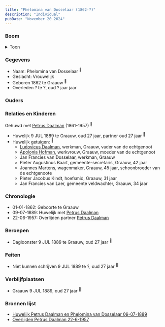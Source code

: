 ```yaml
---
title: "Phelomina van Dosselaar (1862-?)"
description: "Individual"
pubDate: "November 20 2024"
---
```


### Boom
<details><summary>Toon</summary>

![test](https://www.plantuml.com/plantuml/svg/ZP9DQy9048Rl-ok6UkX9Y0dMAA9YJKgB5A7jMIR9D5co7xAxgGJnltVLr7eglIspyyxppB8Bwz2uHWfcQwvsQ512XdbT6jseub4BRS0PLDPVaNAiuWL1paqkw78ckNCjI98P6NifMKU6j6jtn6wcvWAjXGC3WAKs1PdtYkUr8ckdKubSpMOGiIDZzx0veonZbyZTfYAX9LS8NwXWfQqbWMZk02qy1q4OZU0wefSkaoY9FEVmoKaKHvXECipQRQQT4pIPmI1-2E7983RxcnvRDq9iKHNRt7X0fhsORvx3_EJq8qBED1PMY4AYklB36A2NHEamNVx1ZG9uIpOd_E3V-324buzN68o7eou3f62DgYHLeFHgdTbqigUYuAhqeR7Fh3qd7fyDqo08uW1wWfULQqa8lVUMHzQzNB_VTR1kbTy2MtYA_nhV)
</details>

### Gegevens
- Naam: Phelomina van Dosselaar <sup><a href="../s00395/" style="text-decoration:none" title="Huwelijk Petrus Daalman en Phelomina van Dosselaar 09-07-1889">:link:</a></sup>
- Geslacht: Vrouwelijk
- Geboren 1862 te Graauw <sup><a href="../s00395/" style="text-decoration:none" title="Huwelijk Petrus Daalman en Phelomina van Dosselaar 09-07-1889">:link:</a></sup>
- Overleden ? te ?, oud ? jaar jaar 

### Ouders

### Relaties en Kinderen

Gehuwd met [Petrus Daalman](../i00228/) (1861-1957) <sup><a href="../s00395/" style="text-decoration:none" title="Huwelijk Petrus Daalman en Phelomina van Dosselaar 09-07-1889">:link:</a></sup>
- Huwelijk 9 JUL 1889 te Graauw, oud 27 jaar, partner oud 27 jaar <sup><a href="../s00395/" style="text-decoration:none" title="Huwelijk Petrus Daalman en Phelomina van Dosselaar 09-07-1889">:link:</a></sup>
- Huwelijk getuigen:  <sup><a href="../s00395/" style="text-decoration:none" title="Huwelijk Petrus Daalman en Phelomina van Dosselaar 09-07-1889">:link:</a></sup>
  - [Ludovicus Daalman](../i00029/), werkman, Graauw, vader van de echtgenoot
  - [Apolonia Hofman](../i00028/), werkvrouw, Graauw, moeder van de echtgenoot
  - Jan Francies van Dosselaar, werkman, Graauw
  - Pieter Augustinus Baart, gemeente-secretaris, Graauw, 42 jaar
  - Joannes Martens, wagenmaker, Graauw, 45 jaar, schoonbroeder van de echtgenoote
  - Pieter Jacobus Kindt, hoefsmid, Graauw, 31 jaar
  - Jan Francies van Laer, gemeente veldwachter, Graauw, 34 jaar

### Chronologie
- 01-01-1862: Geboorte te Graauw
- 09-07-1889: Huwelijk met [Petrus Daalman](../i00228/)
- 22-06-1957: Overlijden partner [Petrus Daalman](../i00228/)

### Beroepen
- Dagloonster 9 JUL 1889 te Graauw, oud 27 jaar <sup><a href="../s00395/" style="text-decoration:none" title="Huwelijk Petrus Daalman en Phelomina van Dosselaar 09-07-1889">:link:</a></sup>

### Feiten
- Niet kunnen schrijven 9 JUL 1889 te ?, oud 27 jaar <sup><a href="../s00395/" style="text-decoration:none" title="Huwelijk Petrus Daalman en Phelomina van Dosselaar 09-07-1889">:link:</a></sup>

### Verblijfplaatsen
- Graauw  9 JUL 1889, oud 27 jaar  <sup><a href="../s00395/" style="text-decoration:none" title="Huwelijk Petrus Daalman en Phelomina van Dosselaar 09-07-1889">:link:</a></sup>

### Bronnen lijst
- [Huwelijk Petrus Daalman en Phelomina van Dosselaar 09-07-1889](../s00395/)
- [Overlijden Petrus Daalman 22-6-1957](../s00406/)